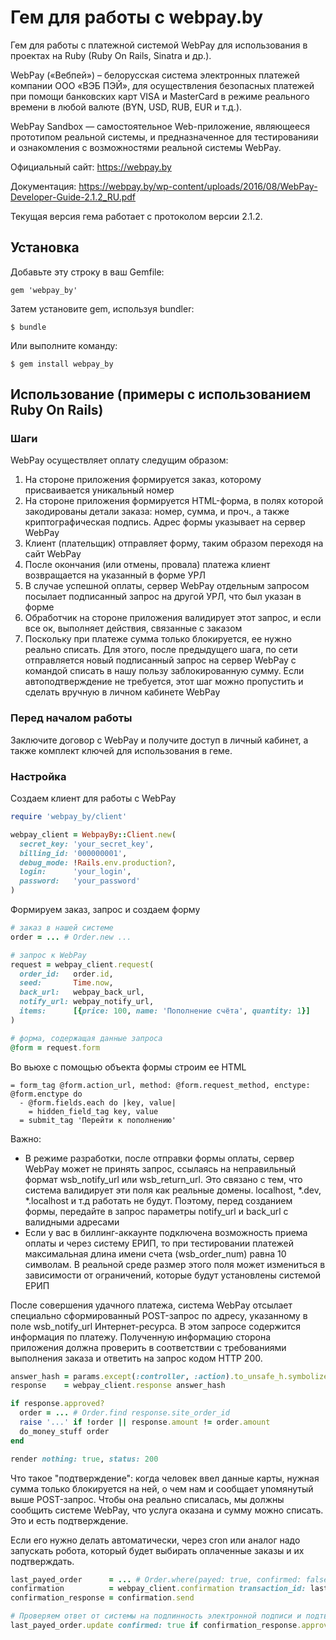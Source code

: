 # Гем для работы с webpay.by

Гем для работы с платежной системой WebPay для использования в проектах на Ruby (Ruby On Rails, Sinatra и др.).

WebPay («Вебпей») – белорусская система электронных платежей компании ООО «ВЭБ ПЭЙ», для осуществления безопасных
платежей при помощи банковских карт VISA и MasterCard в режиме реального времени в любой валюте (BYN, USD, RUB, EUR
и т.д.).

WebPay Sandbox — самостоятельное Web-приложение, являющееся прототипом реальной системы, и предназначенное для
тестированияи и ознакомления с возможностями реальной системы WebPay.

Официальный сайт: https://webpay.by

Документация: https://webpay.by/wp-content/uploads/2016/08/WebPay-Developer-Guide-2.1.2_RU.pdf

Текущая версия гема работает с протоколом версии 2.1.2. 


## Установка

Добавьте эту строку в ваш Gemfile:

    gem 'webpay_by'

Затем установите gem, используя bundler:

    $ bundle

Или выполните команду:

    $ gem install webpay_by


## Использование (примеры с использованием Ruby On Rails)

### Шаги

WebPay осуществляет оплату следущим образом:

1. На стороне приложения формируется заказ, которому присваивается уникальный номер
1. На стороне приложения формируется HTML-форма, в полях которой закодированы детали заказа: номер, сумма, и проч.,
а также криптографическая подпись. Адрес формы указывает на сервер WebPay
1. Клиент (плательщик) отправляет форму, таким образом переходя на сайт WebPay
1. После окончания (или отмены, провала) платежа клиент возвращается на указанный в форме УРЛ
1. В случае успешной оплаты, сервер WebPay отдельным запросом посылает подписанный запрос на другой УРЛ, что был указан
в форме
1. Обработчик на стороне приложения валидирует этот запрос, и если все ок, выполняет действия, связанные с заказом
1. Поскольку при платеже сумма только блокируется, ее нужно реально списать. Для этого, после предыдущего шага, по сети
отправляется новый подписанный запрос на сервер WebPay с командой списать в нашу пользу заблокированную сумму. Если
автоподтверждение не требуется, этот шаг можно пропустить и сделать вручную в личном кабинете WebPay

### Перед началом работы

Заключите договор с WebPay и получите доступ в личный кабинет, а также комплект ключей для использования в геме.

### Настройка

Создаем клиент для работы с WebPay

```ruby
require 'webpay_by/client'

webpay_client = WebpayBy::Client.new(
  secret_key: 'your_secret_key',
  billing_id: '000000001',
  debug_mode: !Rails.env.production?,
  login:      'your_login',
  password:   'your_password'
)
```

Формируем заказ, запрос и создаем форму

```ruby
# заказ в нашей системе
order = ... # Order.new ...

# запрос к WebPay
request = webpay_client.request(
  order_id:   order.id,
  seed:       Time.now,
  back_url:   webpay_back_url,
  notify_url: webpay_notify_url,
  items:      [{price: 100, name: 'Пополнение счёта', quantity: 1}]
)

# форма, содержащая данные запроса
@form = request.form
```

Во вьюхе с помощью объекта формы строим ее HTML

```slim
= form_tag @form.action_url, method: @form.request_method, enctype: @form.enctype do
  - @form.fields.each do |key, value|
    = hidden_field_tag key, value
  = submit_tag 'Перейти к пополнению'
```

Важно: 
- В режиме разработки, после отправки формы оплаты, сервер WebPay может не принять запрос, ссылаясь на неправильный формат
wsb_notify_url или wsb_return_url. Это связано с тем, что система валидирует эти поля как реальные домены. localhost,
*.dev, *.localhost и т.д работать не будут. Поэтому, перед созданием формы, передайте в запрос параметры notify_url
и back_url c валидными адресами
- Если у вас в биллинг-аккаунте подключена возможность приема оплаты и через систему ЕРИП, то при тестировании платежей
максимальная длина имени счета (wsb_order_num) равна 10 символам. В реальной среде размер этого поля может измениться
в зависимости от ограничений, которые будут установлены системой ЕРИП

После совершения удачного платежа, система WebPay отсылает специально сформированный POST-запрос по адресу, указанному
в поле wsb_notify_url Интернет-ресурса. В этом запросе содержится информация по платежу. Полученную информацию
сторона приложения должна проверить в соответствии с требованиями выполнения заказа и ответить на запрос кодом HTTP 200.

```ruby
answer_hash = params.except(:controller, :action).to_unsafe_h.symbolize_keys
response    = webpay_client.response answer_hash

if response.approved?
  order = ... # Order.find response.site_order_id
  raise '...' if !order || response.amount != order.amount
  do_money_stuff order
end 

render nothing: true, status: 200
``` 

Что такое "подтверждение": когда человек ввел данные карты, нужная сумма только блокируется на ней, о чем нам и сообщает
упомянутый выше POST-запрос. Чтобы она реально списалась, мы должны сообщить системе WebPay, что услуга оказана
и сумму можно списать. Это и есть подтверждение.

Если его нужно делать автоматически, через cron или аналог надо запускать робота, который будет выбирать оплаченные
заказы и их подтверждать.

```ruby
last_payed_order      = ... # Order.where(payed: true, confirmed: false).order_by(date: :asc).limit(1).first
confirmation          = webpay_client.confirmation transaction_id: last_payed_order.transaction_id
confirmation_response = confirmation.send

# Проверяем ответ от системы на подлинность электронной подписи и подтверждения об оплате
last_payed_order.update confirmed: true if confirmation_response.approved?
```
